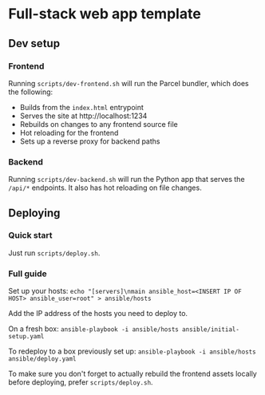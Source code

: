 # Full-stack web app template

## Dev setup

### Frontend

Running `scripts/dev-frontend.sh` will run the Parcel bundler, which does the following:

- Builds from the `index.html` entrypoint
- Serves the site at http://localhost:1234
- Rebuilds on changes to any frontend source file
- Hot reloading for the frontend
- Sets up a reverse proxy for backend paths

### Backend

Running `scripts/dev-backend.sh` will run the Python app that serves the `/api/*` endpoints. It also has hot reloading on file changes.

## Deploying

### Quick start

Just run `scripts/deploy.sh`.

### Full guide

Set up your hosts:
`echo "[servers]\nmain ansible_host=<INSERT IP OF HOST> ansible_user=root" > ansible/hosts`

Add the IP address of the hosts you need to deploy to.

On a fresh box:
`ansible-playbook -i ansible/hosts ansible/initial-setup.yaml`

To redeploy to a box previously set up:
`ansible-playbook -i ansible/hosts ansible/deploy.yaml`

To make sure you don't forget to actually rebuild the frontend assets locally before deploying, prefer `scripts/deploy.sh`.
